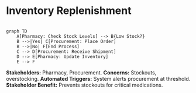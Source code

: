 #  Inventory Replenishment

```mermaid

graph TD
    A[Pharmacy: Check Stock Levels] --> B{Low Stock?}
    B -->|Yes| C[Procurement: Place Order]
    B -->|No| F[End Process]
    C --> D[Procurement: Receive Shipment]
    D --> E[Pharmacy: Update Inventory]
    E --> F
```
**Stakeholders:** Pharmacy, Procurement.
**Concerns:** Stockouts, overstocking.
**Automated Triggers:** System alerts procurement at threshold.
**Stakeholder Benefit:** Prevents stockouts for critical medications.
